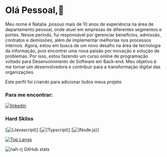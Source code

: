 # Olá Pessoal,👋

Meu nome é Natalia ,possuo mais de 10 anos de experiência na área de departamento pessoal, onde atuei em empresas de diferentes segmentos e portes. Nesse período, fui responsável por gerenciar benefícios, admissão, contratos e demissões, além de implementar melhorias nos processos internos. Agora, estou em busca de um novo desafio na área de tecnologia da informação, pois encontrei uma nova paixão por inovação e solução de problemas. Por isso, estou fazendo um curso online de programação voltado para Desenvolvimento de Software em Back-end.
Meu objetivo é me tornar um desenvolvedora e contribuir para a transformação digital das organizações.

Este perfil foi criando para adicionar todos meus projeto

### Para me encontrar:
[![linkedin]( https://img.shields.io/badge/LinkedIn-0077B5?style=for-the-badge&logo=linkedin&logoColor=white)](www.linkedin.com/in/natalia-ribeiro-de-jesus-12311251)

### Hard Skilss
[![(Javascript)](https://img.shields.io/badge/JavaScript-323330?style=for-the-badge&logo=javascript&logoColor=F7DF1E)]
[![(Typscript)](https://img.shields.io/badge/TypeScript-007ACC?style=for-the-badge&logo=typescript&logoColor=white)]
[![(Node.js)](https://img.shields.io/badge/Node%20js-339933?style=for-the-badge&logo=nodedotjs&logoColor=white)]

[![Top Langs](https://github-readme-stats.vercel.app/api/top-langs/?username=Breadcrumbsnah_rj)](https://github.com/nah-rj)

![nah-rj GitHub stats](https://github-readme-stats.vercel.app/api?username=nah-rj&show_icons=true&count_private=true&theme=dark)
